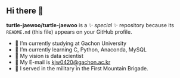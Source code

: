 ## Hi there 👋


**turtle-jaewoo/turtle-jaewoo** is a ✨ _special_ ✨ repository because its `README.md` (this file) appears on your GitHub profile.


- 🔭 I’m currently studying at Gachon University
- 🌱 I’m currently learning C, Python, Anaconda, MySQL
- 👯 My vision is data scientist
- 🤔 My E-mail is kjw0420@gachon.ac.kr
- 💬 I served in the military in the First Mountain Brigade.

